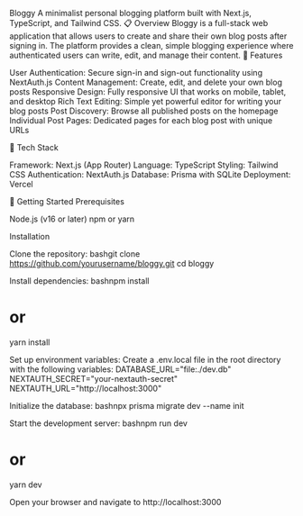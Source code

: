 Bloggy
A minimalist personal blogging platform built with Next.js, TypeScript, and Tailwind CSS.
📋 Overview
Bloggy is a full-stack web application that allows users to create and share their own blog posts after signing in. The platform provides a clean, simple blogging experience where authenticated users can write, edit, and manage their content.
🌟 Features

User Authentication: Secure sign-in and sign-out functionality using NextAuth.js
Content Management: Create, edit, and delete your own blog posts
Responsive Design: Fully responsive UI that works on mobile, tablet, and desktop
Rich Text Editing: Simple yet powerful editor for writing your blog posts
Post Discovery: Browse all published posts on the homepage
Individual Post Pages: Dedicated pages for each blog post with unique URLs

🔧 Tech Stack

Framework: Next.js (App Router)
Language: TypeScript
Styling: Tailwind CSS
Authentication: NextAuth.js
Database: Prisma with SQLite
Deployment: Vercel

🚀 Getting Started
Prerequisites

Node.js (v16 or later)
npm or yarn

Installation

Clone the repository:
bashgit clone https://github.com/yourusername/bloggy.git
cd bloggy

Install dependencies:
bashnpm install
# or
yarn install

Set up environment variables:
Create a .env.local file in the root directory with the following variables:
DATABASE_URL="file:./dev.db"
NEXTAUTH_SECRET="your-nextauth-secret"
NEXTAUTH_URL="http://localhost:3000"

Initialize the database:
bashnpx prisma migrate dev --name init

Start the development server:
bashnpm run dev
# or
yarn dev

Open your browser and navigate to http://localhost:3000
